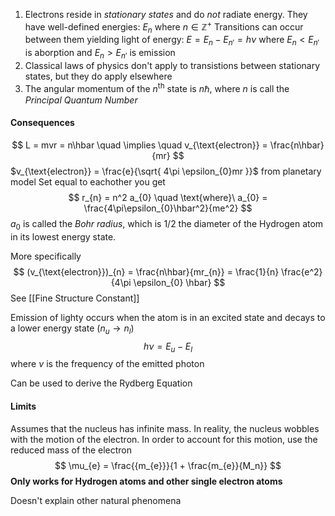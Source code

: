 1. Electrons reside in *stationary states* and do *not* radiate energy. They have well-defined energies: $E_{n}$ where $n \in\mathbb{Z}^+$
	Transitions can occur between them yielding light of energy: $E = E_{n} - E_{n'} = h \nu$
	where $E_{n} < E_{n'}$ is aborption and $E_{n} > E_{n'}$ is emission
2. Classical laws of physics don't apply to transistions between stationary states, but they do apply elsewhere
3. The angular momentum of the $n^{\text{th}}$ state is $n \hbar$, where $n$ is call the *Principal Quantum Number*

#### Consequences
$$
L = mvr = n\hbar
\quad \implies \quad
v_{\text{electron}} = \frac{n\hbar}{mr}
$$
$v_{\text{electron}} = \frac{e}{\sqrt{ 4\pi \epsilon_{0}mr }}$ from planetary model
Set equal to eachother you get
$$
r_{n} = n^2 a_{0}
\quad
\text{where}\ a_{0} = \frac{4\pi\epsilon_{0}\hbar^2}{me^2}
$$
$a_{0}$ is called the *Bohr radius*, which is 1/2 the diameter of the Hydrogen atom in its lowest energy state.

More specifically 
$$
(v_{\text{electron}})_{n} = \frac{n\hbar}{mr_{n}} = \frac{1}{n} \frac{e^2}{4\pi \epsilon_{0} \hbar}
$$
See [[Fine Structure Constant]]

Emission of lighty occurs when the atom is in an excited state and decays to a lower energy state ($n_u \rightarrow n_{l}$)
$$
h \nu = E_{u} - E_{l}
$$
where $\nu$ is the frequency of the emitted photon

Can be used to derive the Rydberg Equation

#### Limits
Assumes that the nucleus has infinite mass. In reality, the nucleus wobbles with the motion of the electron. In order to account for this motion, use the reduced mass of the electron
$$
\mu_{e} = \frac{{m_{e}}}{1 + \frac{m_{e}}{M_n}}
$$
**Only works for Hydrogen atoms and other single electron atoms**

Doesn't explain other natural phenomena